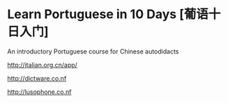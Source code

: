 # Learn Portuguese in 10 Days [葡语十日入门]

An introductory Portuguese course for Chinese autodidacts

http://italian.org.cn/app/

http://dictware.co.nf

http://lusophone.co.nf
